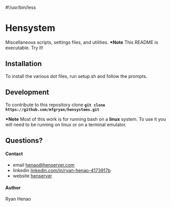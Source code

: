 #!/usr/bin/less
# Hensystem
  
  Miscellaneous scripts, settings files, and utilities.
  **\*Note** This README is executable. Try it!

## Installation

To install the various dot files, run setup.sh and follow the prompts.

## Development

To contribute to this repository clone **`git clone https://github.com/mfgryan/hensystems.git`**

**\*Note** Most of this work is for running bash on a **linux** system. 
To use it you will need to be running on linux or on a terminal emulator.

## Questions?

  #### Contact
  - email [henao@henserver.com](http://www.henserver.com)
  - linkedin [linkedin.com/in/ryan-henao-4173917b](https://www.linkedin.com/in/ryan-henao-4173917b/)
  - website [henserver](http://www.henserver.com)

  #### Author
  Ryan Henao
